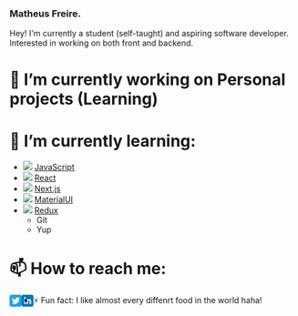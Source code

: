 ### Matheus Freire.


Hey!  I'm currently a student (self-taught) and aspiring software developer. Interested in working on both front and backend.

# 🔭 I’m currently working on Personal projects (Learning)
# 🌱 I’m currently learning:
   - <img src="https://upload.wikimedia.org/wikipedia/commons/6/6a/JavaScript-logo.png" height="20px" /> [JavaScript](https://developer.mozilla.org/en-US/docs/Web/JavaScript)
- <img src="https://reactnative.dev/img/header_logo.svg" height="15px" /> [React](https://github.com/facebook/react)
- <img src="https://upload.wikimedia.org/wikipedia/commons/thumb/8/8e/Nextjs-logo.svg/800px-Nextjs-logo.svg.png" height="15px" /> [Next.js](https://github.com/zeit/next.js/)
- <img src="https://camo.githubusercontent.com/cf05625198fe7b6ad8a302d1ce16bc99b93ec2ac/68747470733a2f2f6d6174657269616c2d75692e636f6d2f7374617469632f6c6f676f2e737667" height="15px" /> [MaterialUI](https://github.com/mui-org/material-ui)
- <img src="https://reactnative.dev/img/header_logo.svg" height="15px" /> [Redux](https://github.com/reduxjs/react-redux)
   -  Git
   -  Yup

# 📫 How to reach me: 

<a href="https://twitter.com/fmaatheus_">
  <img align="left" alt="Vedant Jajoo Twitter" width="21px" src="https://raw.githubusercontent.com/edent/SuperTinyIcons/099dc12b59179d07d534069bc8551718f786d91a/images/svg/twitter.svg" />
</a>
<a href="https://www.linkedin.com/in/matheusfff/">
  <img align="left" alt="Vedant Jajoo Linkdin" width="21px" src="https://raw.githubusercontent.com/edent/SuperTinyIcons/099dc12b59179d07d534069bc8551718f786d91a/images/svg/linkedin.svg" />
</a>

- ⚡ Fun fact: I like almost every diffenrt food in the world haha!
